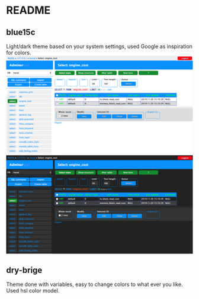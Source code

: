 # README

## blue15c

Light/dark theme based on your system settings, used Google as inspiration for colors.
![blue15c Light](/images/blue15c-light.png)
![blue15c Dark](/images/blue15c-dark.png)

## dry-brige

Theme done with variables, easy to change colors to what ever you like. Used hsl color model.
